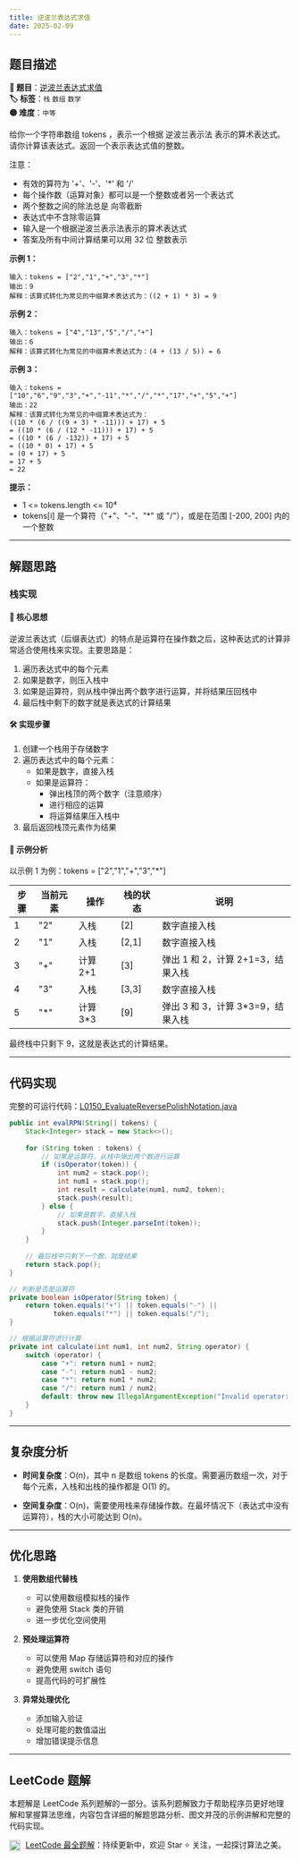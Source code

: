 ```yaml
---
title: 逆波兰表达式求值
date: 2025-02-09
---
```


## 题目描述

**🔗 题目**：[逆波兰表达式求值](https://leetcode.cn/problems/evaluate-reverse-polish-notation/)  
**🏷️ 标签**：`栈` `数组` `数学`  
**🟡 难度**：`中等`  

给你一个字符串数组 tokens ，表示一个根据 逆波兰表示法 表示的算术表达式。
请你计算该表达式。返回一个表示表达式值的整数。

注意：
- 有效的算符为 '+'、'-'、'*' 和 '/'
- 每个操作数（运算对象）都可以是一个整数或者另一个表达式
- 两个整数之间的除法总是 向零截断
- 表达式中不含除零运算
- 输入是一个根据逆波兰表示法表示的算术表达式
- 答案及所有中间计算结果可以用 32 位 整数表示

**示例 1：**
```
输入：tokens = ["2","1","+","3","*"]
输出：9
解释：该算式转化为常见的中缀算术表达式为：((2 + 1) * 3) = 9
```

**示例 2：**
```
输入：tokens = ["4","13","5","/","+"]
输出：6
解释：该算式转化为常见的中缀算术表达式为：(4 + (13 / 5)) = 6
```

**示例 3：**
```
输入：tokens = ["10","6","9","3","+","-11","*","/","*","17","+","5","+"]
输出：22
解释：该算式转化为常见的中缀算术表达式为：
((10 * (6 / ((9 + 3) * -11))) + 17) + 5
= ((10 * (6 / (12 * -11))) + 17) + 5
= ((10 * (6 / -132)) + 17) + 5
= ((10 * 0) + 17) + 5
= (0 + 17) + 5
= 17 + 5
= 22
```

**提示：**
- 1 <= tokens.length <= 10⁴
- tokens[i] 是一个算符（"+"、"-"、"*" 或 "/"），或是在范围 [-200, 200] 内的一个整数

---

## 解题思路

### 栈实现

#### 📝 核心思想
逆波兰表达式（后缀表达式）的特点是运算符在操作数之后，这种表达式的计算非常适合使用栈来实现。主要思路是：

1. 遍历表达式中的每个元素
2. 如果是数字，则压入栈中
3. 如果是运算符，则从栈中弹出两个数字进行运算，并将结果压回栈中
4. 最后栈中剩下的数字就是表达式的计算结果

#### 🛠️ 实现步骤
1. 创建一个栈用于存储数字
2. 遍历表达式中的每个元素：
   - 如果是数字，直接入栈
   - 如果是运算符：
     * 弹出栈顶的两个数字（注意顺序）
     * 进行相应的运算
     * 将运算结果压入栈中
3. 最后返回栈顶元素作为结果

#### 🧩 示例分析
以示例 1 为例：tokens = ["2","1","+","3","*"]

| 步骤 | 当前元素 | 操作 | 栈的状态 | 说明 |
|-----|---------|------|----------|------|
| 1 | "2" | 入栈 | [2] | 数字直接入栈 |
| 2 | "1" | 入栈 | [2,1] | 数字直接入栈 |
| 3 | "+" | 计算 2+1 | [3] | 弹出 1 和 2，计算 2+1=3，结果入栈 |
| 4 | "3" | 入栈 | [3,3] | 数字直接入栈 |
| 5 | "*" | 计算 3*3 | [9] | 弹出 3 和 3，计算 3*3=9，结果入栈 |

最终栈中只剩下 9，这就是表达式的计算结果。

---

## 代码实现

完整的可运行代码：[L0150_EvaluateReversePolishNotation.java](../src/main/java/L0150_EvaluateReversePolishNotation.java)

```java
public int evalRPN(String[] tokens) {
    Stack<Integer> stack = new Stack<>();
    
    for (String token : tokens) {
        // 如果是运算符，从栈中弹出两个数进行运算
        if (isOperator(token)) {
            int num2 = stack.pop();
            int num1 = stack.pop();
            int result = calculate(num1, num2, token);
            stack.push(result);
        } else {
            // 如果是数字，直接入栈
            stack.push(Integer.parseInt(token));
        }
    }
    
    // 最后栈中只剩下一个数，就是结果
    return stack.pop();
}

// 判断是否是运算符
private boolean isOperator(String token) {
    return token.equals("+") || token.equals("-") || 
           token.equals("*") || token.equals("/");
}

// 根据运算符进行计算
private int calculate(int num1, int num2, String operator) {
    switch (operator) {
        case "+": return num1 + num2;
        case "-": return num1 - num2;
        case "*": return num1 * num2;
        case "/": return num1 / num2;
        default: throw new IllegalArgumentException("Invalid operator: " + operator);
    }
}
```

---

## 复杂度分析

- **时间复杂度**：O(n)，其中 n 是数组 tokens 的长度。需要遍历数组一次，对于每个元素，入栈和出栈的操作都是 O(1) 的。

- **空间复杂度**：O(n)，需要使用栈来存储操作数。在最坏情况下（表达式中没有运算符），栈的大小可能达到 O(n)。

---

## 优化思路

1. **使用数组代替栈**
   - 可以使用数组模拟栈的操作
   - 避免使用 Stack 类的开销
   - 进一步优化空间使用

2. **预处理运算符**
   - 可以使用 Map 存储运算符和对应的操作
   - 避免使用 switch 语句
   - 提高代码的可扩展性

3. **异常处理优化**
   - 添加输入验证
   - 处理可能的数值溢出
   - 增加错误提示信息

---

## LeetCode 题解

本题解是 LeetCode 系列题解的一部分。该系列题解致力于帮助程序员更好地理解和掌握算法思维，内容包含详细的解题思路分析、图文并茂的示例讲解和完整的代码实现。

<img src="https://github.githubassets.com/images/modules/logos_page/GitHub-Mark.png" alt="GitHub" width="20" style="vertical-align: middle; margin-right: 5px"> [LeetCode 最全题解](https://github.com/LjyYano/LeetCode)：持续更新中，欢迎 Star ⭐️ 关注，一起探讨算法之美。 